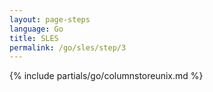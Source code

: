 ```yaml
---
layout: page-steps
language: Go
title: SLES
permalink: /go/sles/step/3
---
```


{% include partials/go/columnstoreunix.md %}
